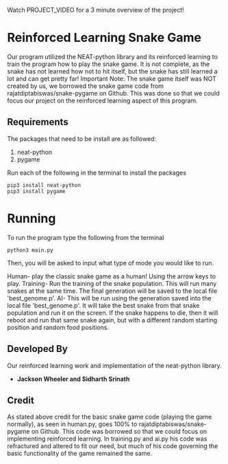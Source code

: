 Watch PROJECT_VIDEO for a 3 minute overview of the project!

# Reinforced Learning Snake Game
Our program utilized the NEAT-python library and its reinforced learning to train the program how to play the snake game. It is not complete, as the snake has not learned how not to hit itself, but the snake has still learned a lot and can get pretty far! Important Note: The snake game itself was NOT created by us, we borrowed the snake game code from rajatdiptabiswas/snake-pygame on Github. This was done so that we could focus our project on the reinforced learning aspect of this program.

## Requirements
The packages that need to be install are as followed:
1. neat-python
2. pygame

Run each of the following in the terminal to install the packages
```
pip3 install neat-python
pip3 install pygame
```

# Running
To run the program type the following from the terminal
```
python3 main.py
```
Then, you will be asked to input what type of mode you would like to run.

Human- play the classic snake game as a human! Using the arrow keys to play.
Training- Run the training of the snake population. This will run many snakes at the same time. The final generation will be saved to the local file 'best_genome.p'.
AI- This will be run using the generation saved into the local file 'best_genome.p'. It will take the best snake from that snake population and run it on the screen. If the snake happens to die, then it will reboot and run that same snake again, but with a different random starting position and random food positions.


## Developed By
Our reinforced learning work and implementation of the neat-python library.
* **Jackson Wheeler and Sidharth Srinath**

## Credit
As stated above credit for the basic snake game code (playing the game normally), as seen in human.py, goes 100% to rajatdiptabiswas/snake-pygame on Github. This code was borrowed so that we could focus on implementing reinforced learning. In training.py and ai.py his code was refractured and altered to fit our need, but much of his code governing the basic functionality of the game remained the same. 
